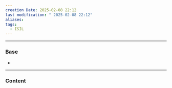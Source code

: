 ```yaml
---
creation Date: 2025-02-08 22:12
last modification: " 2025-02-08 22:12"
aliases: 
tags:
  - ISIL
---
```

___
### Base
- 
___
### Content
